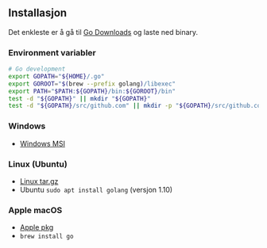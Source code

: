 ## Installasjon

Det enkleste er å gå til [Go Downloads](https://golang.org/dl/) og laste ned binary.


### Environment variabler

```bash
# Go development
export GOPATH="${HOME}/.go"
export GOROOT="$(brew --prefix golang)/libexec"
export PATH="$PATH:${GOPATH}/bin:${GOROOT}/bin"
test -d "${GOPATH}" || mkdir "${GOPATH}"
test -d "${GOPATH}/src/github.com" || mkdir -p "${GOPATH}/src/github.com"
```

### Windows

* [Windows MSI](https://dl.google.com/go/go1.12.6.windows-amd64.msi)

### Linux (Ubuntu)

* [Linux tar.gz](https://dl.google.com/go/go1.12.6.linux-amd64.tar.gz)
* Ubuntu `sudo apt install golang` (versjon 1.10)

### Apple macOS

* [Apple pkg](https://dl.google.com/go/go1.12.6.darwin-amd64.pkg)
* `brew install go`
